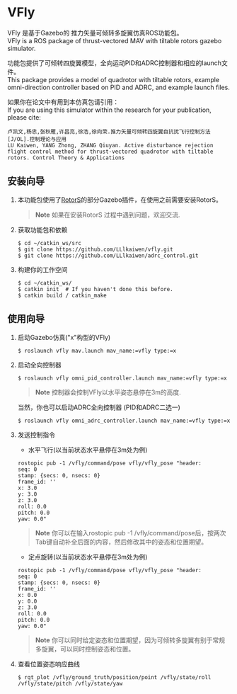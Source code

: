 VFly
============

VFly 是基于Gazebo的 推力矢量可倾转多旋翼仿真ROS功能包。  
VFly  is a ROS package of thrust-vectored MAV with tiltable rotors gazebo simulator. 

功能包提供了可倾转四旋翼模型，全向运动PID和ADRC控制器和相应的launch文件。  
This package provides a model  of quadrotor with tiltable rotors, example omni-direction controller based on PID and ADRC, and example launch files. 

如果你在论文中有用到本仿真包请引用：  
If you are using this simulator within the research for your publication, please cite:

```
卢凯文,杨忠,张秋雁,许昌亮,徐浩,徐向荣.推力矢量可倾转四旋翼自抗扰飞行控制方法[J/OL].控制理论与应用  
LU Kaiwen, YANG Zhong, ZHANG Qiuyan. Active disturbance rejection flight control method for thrust-vectored quadrotor with tiltable rotors. Control Theory & Applications
```

安装向导
----------

1. 本功能包使用了[RotorS](https://github.com/ethz-asl/rotors_simulator)的部分Gazebo插件，在使用之前需要安装RotorS。  

    > **Note** 如果在安装RotorS 过程中遇到问题，欢迎交流.  

2. 获取功能包和依赖

    ```
    $ cd ~/catkin_ws/src
    $ git clone https://github.com/LLlkaiwen/vfly.git
    $ git clone https://github.com/LLlkaiwen/adrc_control.git
    ```
3. 构建你的工作空间

   ```
   $ cd ~/catkin_ws/
   $ catkin init  # If you haven't done this before.
   $ catkin build / catkin_make 
   ```

使用向导
-----------

1. 启动Gazebo仿真("x"构型的VFly)

    ```
    $ roslaunch vfly mav.launch mav_name:=vfly type:=x
    ```

2. 启动全向控制器

    ```
    $ roslaunch vfly omni_pid_controller.launch mav_name:=vfly type:=x
    ```
    > **Note** 控制器会控制VFly以水平姿态悬停在3m的高度. 

    当然，你也可以启动ADRC全向控制器 (PID和ADRC二选一)

    ```
    $ roslaunch vfly omni_adrc_controller.launch mav_name:=vfly type:=x
    ```
3. 发送控制指令

    * 水平飞行(以当前状态水平悬停在3m处为例)

    ```
    rostopic pub -1 /vfly/command/pose vfly/vfly_pose "header:
    seq: 0
    stamp: {secs: 0, nsecs: 0}
    frame_id: ''
    x: 3.0
    y: 3.0
    z: 3.0
    roll: 0.0
    pitch: 0.0
    yaw: 0.0" 
    ```

    > **Note** 你可以在输入rostopic pub -1 /vfly/command/pose后，按两次Tab键自动补全后面的内容，然后修改其中的姿态和位置期望。

    * 定点旋转(以当前状态水平悬停在3m处为例)
    
    ```
    rostopic pub -1 /vfly/command/pose vfly/vfly_pose "header:
    seq: 0
    stamp: {secs: 0, nsecs: 0}
    frame_id: ''
    x: 0.0
    y: 0.0
    z: 3.0
    roll: 0.0
    pitch: 0.0
    yaw: 0.0" 
    ```
    > **Note** 你可以同时给定姿态和位置期望，因为可倾转多旋翼有别于常规多旋翼，可以同时控制姿态和位置。

4. 查看位置姿态响应曲线

    ```
    $ rqt_plot /vfly/ground_truth/position/point /vfly/state/roll /vfly/state/pitch /vfly/state/yaw
    ```
